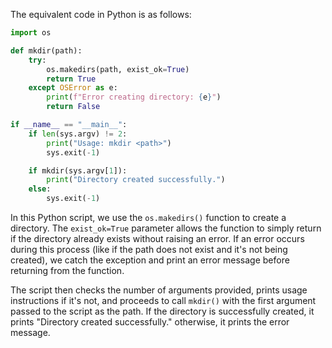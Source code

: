 The equivalent code in Python is as follows:

```python
import os

def mkdir(path):
    try:
        os.makedirs(path, exist_ok=True)
        return True
    except OSError as e:
        print(f"Error creating directory: {e}")
        return False

if __name__ == "__main__":
    if len(sys.argv) != 2:
        print("Usage: mkdir <path>")
        sys.exit(-1)

    if mkdir(sys.argv[1]):
        print("Directory created successfully.")
    else:
        sys.exit(-1)
```

In this Python script, we use the `os.makedirs()` function to create a directory. The `exist_ok=True` parameter allows the function to simply return if the directory already exists without raising an error. If an error occurs during this process (like if the path does not exist and it's not being created), we catch the exception and print an error message before returning from the function.

The script then checks the number of arguments provided, prints usage instructions if it's not, and proceeds to call `mkdir()` with the first argument passed to the script as the path. If the directory is successfully created, it prints "Directory created successfully." otherwise, it prints the error message.
